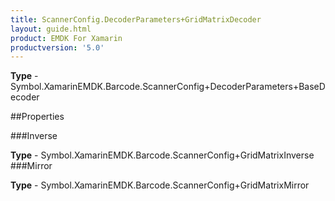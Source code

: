 ```yaml
---
title: ScannerConfig.DecoderParameters+GridMatrixDecoder
layout: guide.html
product: EMDK For Xamarin 
productversion: '5.0' 
---
```



**Type** - Symbol.XamarinEMDK.Barcode.ScannerConfig+DecoderParameters+BaseDecoder

##Properties

###Inverse


**Type** - Symbol.XamarinEMDK.Barcode.ScannerConfig+GridMatrixInverse
###Mirror


**Type** - Symbol.XamarinEMDK.Barcode.ScannerConfig+GridMatrixMirror

